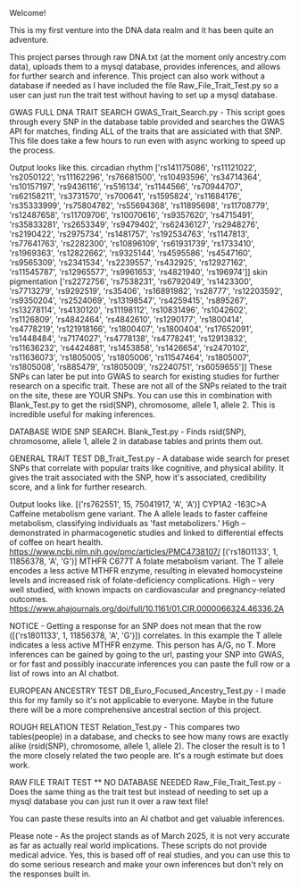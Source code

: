 Welcome!

This is my first venture into the DNA data realm and it has been quite an adventure.

This project parses through raw DNA.txt (at the moment only ancestry.com data), uploads them to a mysql database, provides inferences, and allows for further search and inference. This project can also work without a database if needed as I have included the file Raw_File_Trait_Test.py so a user can just run the trait test without having to set up a mysql database.

GWAS FULL DNA TRAIT SEARCH
GWAS_Trait_Search.py - This script goes through every SNP in the database table provided and searches the GWAS API for matches, finding ALL of the traits that are assiciated with that SNP. This file does take a few hours to run even with async working to speed up the process. 

Output looks like this.
circadian rhythm ['rs141175086', 'rs11121022', 'rs2050122', 'rs11162296', 'rs76681500', 'rs10493596', 'rs34714364', 'rs10157197', 'rs9436116', 'rs516134', 'rs1144566', 'rs70944707', 'rs62158211', 'rs3731570', 'rs700641', 'rs1595824', 'rs11684176', 'rs35333999', 'rs75804782', 'rs55694368', 'rs11895698', 'rs11708779', 'rs12487658', 'rs11709706', 'rs10070616', 'rs9357620', 'rs4715491', 'rs35833281', 'rs2653349', 'rs9479402', 'rs62436127', 'rs2948276', 'rs2190422', 'rs2975734', 'rs1481757', 'rs192534763', 'rs1147813', 'rs77641763', 'rs2282300', 'rs10896109', 'rs61931739', 'rs1733410', 'rs1969363', 'rs12822662', 'rs9325144', 'rs4595586', 'rs4547160', 'rs9565309', 'rs2341534', 'rs2239557', 'rs432925', 'rs12927162', 'rs11545787', 'rs12965577', 'rs9961653', 'rs4821940', 'rs196974']]
skin pigmentation ['rs2272756', 'rs7538231', 'rs6792049', 'rs1423300', 'rs7713279', 'rs9292519', 'rs35406', 'rs16891982', 'rs28777', 'rs12203592', 'rs9350204', 'rs2524069', 'rs13198547', 'rs4259415', 'rs895267', 'rs13278114', 'rs4130120', 'rs11198112', 'rs10831496', 'rs1042602', 'rs1126809', 'rs4842464', 'rs4842610', 'rs1290177', 'rs1800414', 'rs4778219', 'rs121918166', 'rs1800407', 'rs1800404', 'rs17652091', 'rs1448484', 'rs7174027', 'rs4778138', 'rs4778241', 'rs12913832', 'rs11636232', 'rs4424881', 'rs1453858', 'rs1426654', 'rs2470102', 'rs11636073', 'rs1805005', 'rs1805006', 'rs11547464', 'rs1805007', 'rs1805008', 'rs885479', 'rs1805009', 'rs2240751', 'rs6059655']]
These SNPs can later be put into GWAS to search for existing studies for further research on a specific trait. These are not all of the SNPs related to the trait on the site, these are YOUR SNPs. You can use this in combination with Blank_Test.py to get the rsid(SNP), chromosome, allele 1, allele 2. This is incredible useful for making inferences.

DATABASE WIDE SNP SEARCH.
Blank_Test.py - Finds rsid(SNP), chromosome, allele 1, allele 2 in database tables and prints them out.

GENERAL TRAIT TEST
DB_Trait_Test.py - A database wide search for preset SNPs that correlate with popular traits like cognitive, and physical ability. It gives the trait associated with the SNP, how it's associated, credibility score, and a link for further research. 

Output looks like.
[('rs762551', 15, 75041917, 'A', 'A')]
CYP1A2 -163C>A
Caffeine metabolism gene variant. The A allele leads to faster caffeine metabolism, classifying individuals as 'fast metabolizers.'
High – demonstrated in pharmacogenetic studies and linked to differential effects of coffee on heart health.
https://www.ncbi.nlm.nih.gov/pmc/articles/PMC4738107/
[('rs1801133', 1, 11856378, 'A', 'G')]
MTHFR C677T
A folate metabolism variant. The T allele encodes a less active MTHFR enzyme, resulting in elevated homocysteine levels and increased risk of folate-deficiency complications.
High – very well studied, with known impacts on cardiovascular and pregnancy-related outcomes.
https://www.ahajournals.org/doi/full/10.1161/01.CIR.0000066324.46336.2A

NOTICE - Getting a response for an SNP does not mean that the row ([('rs1801133', 1, 11856378, 'A', 'G')]) correlates. In this example the T allele indicates a less active MTHFR enzyme. This person has A/G, no T. More inferences can be gained by going to the url, pasting your SNP into GWAS, or for fast and possibly inaccurate inferences you can paste the full row or a list of rows into an AI chatbot.

EUROPEAN ANCESTRY TEST 
DB_Euro_Focused_Ancestry_Test.py - I made this for my family so it's not applicable to everyone. Maybe in the future there will be a more comprehensive ancestral section of this project.

ROUGH RELATION TEST
Relation_Test.py - This compares two tables(people) in a database, and checks to see how many rows are exactly alike (rsid(SNP), chromosome, allele 1, allele 2). The closer the result is to 1 the more closely related the two people are. It's a rough estimate but does work.

RAW FILE TRAIT TEST ** NO DATABASE NEEDED
Raw_File_Trait_Test.py - Does the same thing as the trait test but instead of needing to set up a mysql database you can just run it over a raw text file!

You can paste these results into an AI chatbot and get valuable inferences.

Please note - 
As the project stands as of March 2025, it is not very accurate as far as actually real world implications. These scripts do not provide medical advice. Yes, this is based off of real studies, and you can use this to do some serious research and make your own inferences but don't rely on the responses built in.



